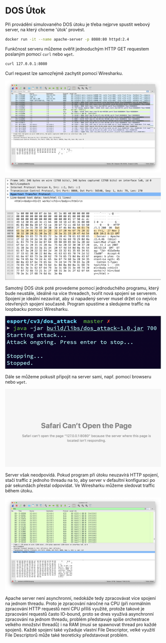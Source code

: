 # DOS Útok

Při provádění simulovaného DOS útoku je třeba nejprve spustit webový server, na který chceme 'útok' provést.

```bash
docker run -it --name apache-server -p 8080:80 httpd:2.4
```

Funkčnost serveru můžeme ověřit jednoduchým HTTP GET requestem poslaným pomocí `curl` nebo `wget`.

```bash
curl 127.0.0.1:8080
```

Curl request lze samozřejmě zachytit pomocí Wiresharku.

![Curl Request](./img/curl_request.png)

![Request Detail](./img/packet_detail.png)

Samotný DOS útok poté provedeme pomocí jednoduchého programu, který bude neustále, ideálně na více threadech, tvořit nová spojení se serverem. Spojení je ideální nezavírat, aby si napadený server musel držet co nejvíce otevřených spojení současně. Program spustíme a sledujeme traffic na loopbacku pomocí Wiresharku. 

![Attack Started](./img/dos_started.png)

Dále se můžeme pokusit připojit na server sami, např. pomocí browseru nebo `wget`. 

![Server doesn't respond](./img/page_unresponsive.png)

Server však neodpovídá. Pokud program při útoku neuzavírá HTTP spojení, stačí traffic z jednoho threadu na to, aby server v defaultní konfiguraci po pár sekundách přestal odpovídat. Ve Wiresharku můžeme sledovat traffic během útoku.

![Attack Traffic](./img/dos_traffic.png)

Apache server není asynchronní, nedokáže tedy zpracovávat více spojení na jednom threadu. Proto je zpracování náročné na CPU (při normálním zpracování HTTP requestů není CPU příliš využité, protože takové je zpracování requestů často IO-bound, proto se dnes využívá asynchronní zpracování na jednom threadu, problém představuje spíše orchestrace velkého množství threadů) i na RAM (musí se spawnovat thread pro každé spojení). Každé spojení také vyžaduje vlastní File Descriptor, velké využití File Descriptorů může také teoreticky představovat problém.

